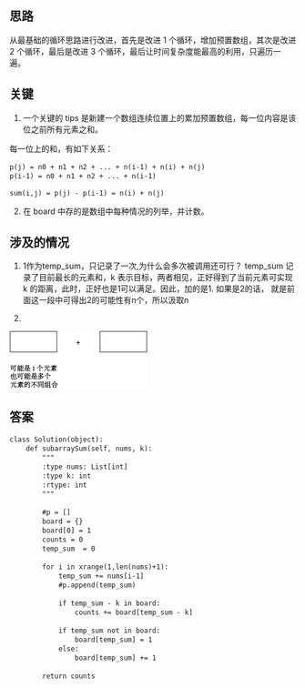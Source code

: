 
## 思路
从最基础的循环思路进行改进，首先是改进 1 个循环，增加预置数组，其次是改进 2 个循环，最后是改进 3 个循环，最后让时间复杂度能最高的利用，只遍历一遍。

## 关键
1. 一个关键的 tips 是新建一个数组连续位置上的累加预置数组，每一位内容是该位之前所有元素之和。

每一位上的和，有如下关系：
```
p(j) = n0 + n1 + n2 + ... + n(i-1) + n(i) + n(j)
p(i-1) = n0 + n1 + n2 + ... + n(i-1)
```

```
sum(i,j) = p(j) - p(i-1) = n(i) + n(j)
```

2. 在 board 中存的是数组中每种情况的列举，并计数。
## 涉及的情况
1. 1作为temp_sum，只记录了一次,为什么会多次被调用还可行？
temp_sum 记录了目前最长的元素和，k 表示目标，两者相见，正好得到了当前元素可实现 k 的距离，此时，正好也是1可以满足。因此，加的是1. 如果是2的话， 就是前面这一段中可得出2的可能性有n个，所以汲取n

2. 
![](./img/560_Subarray_Sum_Equals_K.png)



## 答案
```
class Solution(object):
    def subarraySum(self, nums, k):
        """
        :type nums: List[int]
        :type k: int
        :rtype: int
        """
        
        #p = []
        board = {}
        board[0] = 1
        counts = 0
        temp_sum  = 0
        
        for i in xrange(1,len(nums)+1):
            temp_sum += nums[i-1]
            #p.append(temp_sum)
            
            if temp_sum - k in board:
                counts += board[temp_sum - k]
            
            if temp_sum not in board:
                board[temp_sum] = 1
            else:
                board[temp_sum] += 1
                
        return counts
```
